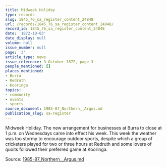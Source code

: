 ```yaml
---
title: Midweek Holiday
type: records
slug: 1845_76_sa_register_content_24848
url: /records/1845_76_sa_register_content_24848/
record_id: 1845_76_sa_register_content_24848
date: '1872-10-03'
date_display: null
volume: null
issue_number: null
page: '3'
article_type: news
issue_reference: 3 October 1872, page 3
people_mentioned: []
places_mentioned:
- Burra
- Redruth
- Kooringa
topics:
- community
- events
- sports
source_document: 1985-87_Northern__Argus.md
publication_slug: sa-register
---
```


Midweek Holiday.  The new arrangement for businesses at Burra to close at 1 p.m. on Wednesdays came into effect his week.  This week the weather was too stormy to encourage outdoor sports, despite which a group of cricketers played for two or three hours at Redruth and some lovers of quoits followed their preferred game at Kooringa.

Source: [1985-87_Northern__Argus.md](/downloads/markdown/1985-87_Northern__Argus.md)

